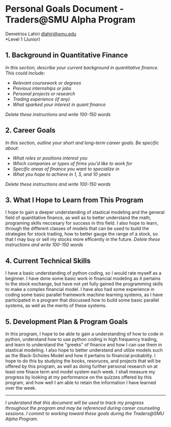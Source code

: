 # Personal Goals Document - Traders@SMU Alpha Program

Demetrios Lahiri
dlahiri@smu.edu  
*Level 1 (Junior)

## 1. Background in Quantitative Finance

*In this section, describe your current background in quantitative finance. This could include:*
- *Relevant coursework or degrees*
- *Previous internships or jobs*
- *Personal projects or research*
- *Trading experience (if any)*
- *What sparked your interest in quant finance*

*Delete these instructions and write 100-150 words*

## 2. Career Goals

*In this section, outline your short and long-term career goals. Be specific about:*
- *What roles or positions interest you*
- *Which companies or types of firms you'd like to work for*
- *Specific areas of finance you want to specialize in*
- *What you hope to achieve in 1, 5, and 10 years*

*Delete these instructions and write 100-150 words*

## 3. What I Hope to Learn from This Program

I hope to gain a deeper understanding of stastical modeling and the general field of quantitative finance, as well as to better understand the math, programing skills neccesary for success in this field. I also hope to learn, through the different classes of models that can be used to build the strategies for stock trading, how to better gauge the range of a stock, so that I may buy or sell my stocks more efficently in the future.
*Delete these instructions and write 100-150 words*

## 4. Current Technical Skills

I have a basic understanding of python coding, so I would rate myself as a beginner. I have done some basic work in financial modeling as it pertains to the stock exchange, but have not yet fully gained the programming skills to make a complex financial model. I have also had some experience in coding some basic parallel framework machine learning systems, as I have participated in a program that discussed how to build some basic parallel systems, as well as the merits of these systems.

## 5. Development Plan & Program Goals

In this program, I hope to be able to gain a understanding of how to code in python, understand how to use python coding in high frequency trading, and learn to understand the "greeks" of finance and how I can use them in stastical modeling. I also hope to better understand and utilze models such as the Black-Scholes Model and how it pertains to financial probabilty. I hope to do this by studying the books, resoruces, and projects that will be offered by this program, as well as doing further personal research on at least one finace term and model system each week. I shall measure my progress by looking at my performance on the quizzes offered by this program, and how well I am able to retain the information I have learned over the week.

---

*I understand that this document will be used to track my progress throughout the program and may be referenced during career counseling sessions. I commit to working toward these goals during the Traders@SMU Alpha Program.*
